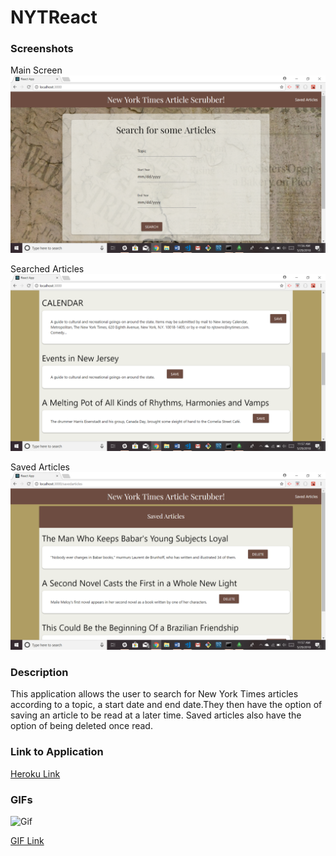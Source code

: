 # NYTReact


### Screenshots

Main Screen
![In Action](client/public/screenshots/screenshot1.png "In Action")

Searched Articles
![In Action](client/public/screenshots/screenshot2.png "In Action")

Saved Articles
![In Action](client/public/screenshots/screenshot3.png "In Action")


  
### Description

This application allows the user to search for New York Times articles according to a topic, a start date and end date.They then have the option of saving an article to be read at a later time. Saved articles also have the option of being deleted once read.


### Link to Application

[Heroku Link](https://enigmatic-refuge-53446.herokuapp.com/)

### GIFs

![Gif](https://thumbs.gfycat.com/TepidQuestionableFunnelweaverspider-size_restricted.gif)

[GIF Link](https://gfycat.com/gifs/detail/TepidQuestionableFunnelweaverspider)

